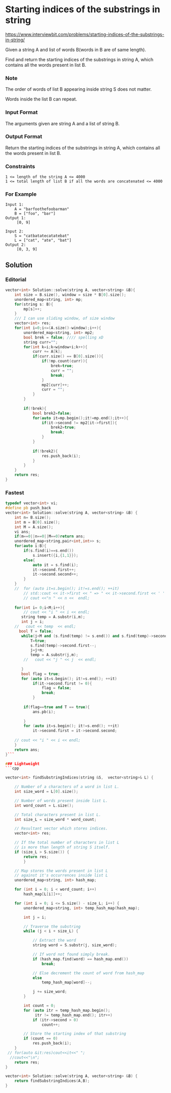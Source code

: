 # Starting indices of the substrings in string

https://www.interviewbit.com/problems/starting-indices-of-the-substrings-in-string/

Given a string A and list of words B(words in B are of same length).

Find and return the starting indices of the substrings in string A, which contains all the words present in list B.

### Note

The order of words of list B appearing inside string S does not matter.

Words inside the list B can repeat.

### Input Format

The arguments given are string A and a list of string B.

### Output Format

Return the starting indices of the substrings in string A, which contains all the words present in list B.

### Constraints

```
1 <= length of the string A <= 4000
1 <= total length of list B if all the words are concatenated <= 4000
```

### For Example

```
Input 1:
    A = "barfoothefoobarman" 
    B = ["foo", "bar"] 
Output 1:
     [0, 9]

Input 2:
    S = "catbatatecatatebat"
    L = ["cat", "ate", "bat"] 
Output 2:
     [0, 3, 9]
```

## Solution
### Editorial
```cpp
vector<int> Solution::solve(string A, vector<string> &B){
    int size = B.size(), window = size * B[0].size();
    unordered_map<string, int> mp;
    for(string s: B){
        mp[s]++;
    }
    /// I can use sliding window, of size window
    vector<int> res;
    for(int i=0;i<=(A.size()-window);i++){
        unordered_map<string, int> mp2;
        bool brek = false; //// spelling xD
        string curr="";
        for(int k=i;k<window+i;k++){
            curr += A[k];
            if(curr.size() == B[0].size()){
                if(!mp.count(curr)){
                    brek=true;
                    curr = "";
                    break;
                }
                mp2[curr]++;
                curr = "";
            }
        }
        
        if(!brek){
            bool brek2=false;
            for(auto it=mp.begin();it!=mp.end();it++){
                if(it->second != mp2[it->first]){
                    brek2=true;
                    break;
                }
            }
            
            if(!brek2){
                res.push_back(i);
            }
        }
    }
    return res;
}
```

### Fastest
```cpp
typedef vector<int> vi;
#define pb push_back
vector<int> Solution::solve(string A, vector<string> &B) {
    int n= B.size();
    int m = B[0].size();
    int M = A.size();
    vi ans;
    if(m==0||n==0||M==0)return ans;
    unordered_map<string,pair<int,int>> s;
    for(auto i:B){
        if(s.find(i)==s.end())  
            s.insert({i,{1,1}});
        else{
            auto it = s.find(i);
            it->second.first++;
            it->second.second++;
        }
    }
    //  for (auto it=s.begin(); it!=s.end(); ++it)
        // std::cout << it->first << " => " << it->second.first << ' ' << it->second.second << '\n';
        // cout <<"n " << n <<  endl;
    
    for(int i= 0;i<M;i++){
        // cout << "i " << i << endl;
       string temp = A.substr(i,m);
       int j = i;
    //   cout << temp  << endl;
      bool T = false;
       while(j<M and (s.find(temp) != s.end()) and s.find(temp)->second.first>0){
           T=true;
           s.find(temp)->second.first--;
           j=j+m;
           temp = A.substr(j,m);
        //   cout << "j " << j  << endl;
           
       }
       bool flag = true;
       for (auto it=s.begin(); it!=s.end(); ++it)
            if(it->second.first != 0){
                flag = false;
                break;
            }
            
        if(flag==true and T == true){
            ans.pb(i);
            
        }
        for (auto it=s.begin(); it!=s.end(); ++it)
            it->second.first = it->second.second;
            
    // cout << "i " << i << endl;
    }
    return ans;
}```

### Lightweight
```cpp

vector<int> findSubstringIndices(string &S,  vector<string>& L) {

    // Number of a characters of a word in list L.
    int size_word = L[0].size();

    // Number of words present inside list L.
    int word_count = L.size();

    // Total characters present in list L.
    int size_L = size_word * word_count;

    // Resultant vector which stores indices.
    vector<int> res;

    // If the total number of characters in list L
    // is more than length of string S itself.
    if (size_L > S.size()) {
        return res;
        }

    // Map stores the words present in list L
    // against it's occurrences inside list L
    unordered_map<string, int> hash_map;

    for (int i = 0; i < word_count; i++)
        hash_map[L[i]]++;

    for (int i = 0; i <= S.size() - size_L; i++) {
        unordered_map<string, int> temp_hash_map(hash_map);

        int j = i;

        // Traverse the substring
        while (j < i + size_L) {

            // Extract the word
            string word = S.substr(j, size_word);

            // If word not found simply break.
            if (hash_map.find(word) == hash_map.end())
                break;

            // Else decrement the count of word from hash_map
            else
                temp_hash_map[word]--;

            j += size_word;
        }

        int count = 0;
        for (auto itr = temp_hash_map.begin();
             itr != temp_hash_map.end(); itr++)
            if (itr->second > 0)
                count++;

        // Store the starting index of that substring
        if (count == 0)
            res.push_back(i);
    }
 // for(auto &it:res)cout<<it<<" ";
  //cout<<"\n";
    return res;
}

vector<int> Solution::solve(string A, vector<string> &B) {
    return findSubstringIndices(A,B);
}
```
